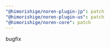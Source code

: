 ```yaml
---
"@himorishige/noren-plugin-jp": patch
"@himorishige/noren-plugin-us": patch
"@himorishige/noren-core": patch
---
```


bugfix
